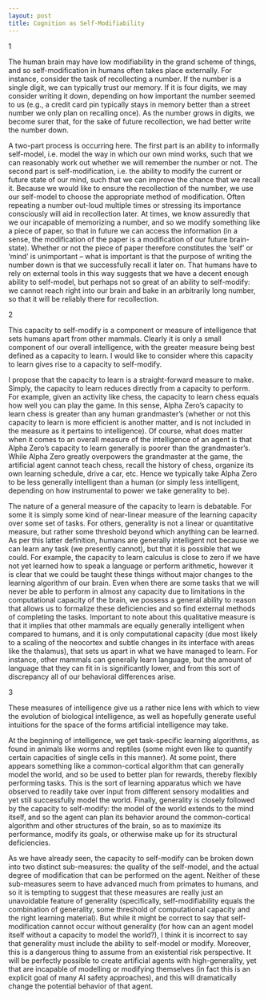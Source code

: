 ```yaml
---
layout: post
title: Cognition as Self-Modifiability 
---
```


1  

The human brain may have low modifiability in the grand scheme of things, and so self-modification in humans often takes place externally. For instance, consider the task of recollecting a number. If the number is a single digit, we can typically trust our memory. If it is four digits, we may consider writing it down, depending on how important the number seemed to us (e.g., a credit card pin typically stays in memory better than a street number we only plan on recalling once). As the number grows in digits, we become surer that, for the sake of future recollection, we had better write the number down.  

A two-part process is occurring here. The first part is an ability to informally self-model, i.e. model the way in which our own mind works, such that we can reasonably work out whether we will remember the number or not. The second part is self-modification, i.e. the ability to modify the current or future state of our mind, such that we can improve the chance that we recall it. Because we would like to ensure the recollection of the number, we use our self-model to choose the appropriate method of modification. Often repeating a number out-loud multiple times or stressing its importance consciously will aid in recollection later. At times, we know assuredly that we our incapable of memorizing a number, and so we modify something like a piece of paper, so that in future we can access the information (in a sense, the modification of the paper is a modification of our future brain-state). Whether or not the piece of paper therefore constitutes the ‘self’ or ‘mind’ is unimportant – what is important is that the purpose of writing the number down is that we successfully recall it later on. That humans have to rely on external tools in this way suggests that we have a decent enough ability to self-model, but perhaps not so great of an ability to self-modify: we cannot reach right into our brain and bake in an arbitrarily long number, so that it will be reliably there for recollection.

2 

This capacity to self-modify is a component or measure of intelligence that sets humans apart from other mammals. Clearly it is only a small component of our overall intelligence, with the greater measure being best defined as a capacity to learn. I would like to consider where this capacity to learn gives rise to a capacity to self-modify.  

I propose that the capacity to learn is a straight-forward measure to make. Simply, the capacity to learn reduces directly from a capacity to perform. For example, given an activity like chess, the capacity to learn chess equals how well you can play the game. In this sense, Alpha Zero’s capacity to learn chess is greater than any human grandmaster’s (whether or not this capacity to learn is more efficient is another matter, and is not included in the measure as it pertains to intelligence). Of course, what does matter when it comes to an overall measure of the intelligence of an agent is that Alpha Zero’s capacity to learn generally is poorer than the grandmaster’s. While Alpha Zero greatly overpowers the grandmaster at the game, the artificial agent cannot teach chess, recall the history of chess, organize its own learning schedule, drive a car, etc. Hence we typically take Alpha Zero to be less generally intelligent than a human (or simply less intelligent, depending on how instrumental to power we take generality to be). 

The nature of a general measure of the capacity to learn is debatable. For some it is simply some kind of near-linear measure of the learning capacity over some set of tasks. For others, generality is not a linear or quantitative measure, but rather some threshold beyond which anything can be learned. As per this latter definition, humans are generally intelligent not because we can learn any task (we presently cannot), but that it is possible that we could. For example, the capacity to learn calculus is close to zero if we have not yet learned how to speak a language or perform arithmetic, however it is clear that we could be taught these things without major changes to the learning algorithm of our brain. Even when there are some tasks that we will never be able to perform in almost any capacity due to limitations in the computational capacity of the brain, we possess a general ability to reason that allows us to formalize these deficiencies and so find external methods of completing the tasks. Important to note about this qualitative measure is that it implies that other mammals are equally generally intelligent when compared to humans, and it is only computational capacity (due most likely to a scaling of the neocortex and subtle changes in its interface with areas like the thalamus), that sets us apart in what we have managed to learn. For instance, other mammals can generally learn language, but the amount of language that they can fit in is significantly lower, and from this sort of discrepancy all of our behavioral differences arise.

3 

These measures of intelligence give us a rather nice lens with which to view the evolution of biological intelligence, as well as hopefully generate useful intuitions for the space of the forms artificial intelligence may take.  

At the beginning of intelligence, we get task-specific learning algorithms, as found in animals like worms and reptiles (some might even like to quantify certain capacities of single cells in this manner). At some point, there appears something like a common-cortical algorithm that can generally model the world, and so be used to better plan for rewards, thereby flexibly performing tasks. This is the sort of learning apparatus which we have observed to readily take over input from different sensory modalities and yet still successfully model the world. Finally, generality is closely followed by the capacity to self-modify: the model of the world extends to the mind itself, and so the agent can plan its behavior around the common-cortical algorithm and other structures of the brain, so as to maximize its performance, modify its goals, or otherwise make up for its structural deficiencies.  

As we have already seen, the capacity to self-modify can be broken down into two distinct sub-measures: the quality of the self-model, and the actual degree of modification that can be performed on the agent. Neither of these sub-measures seem to have advanced much from primates to humans, and so it is tempting to suggest that these measures are really just an unavoidable feature of generality (specifically, self-modifiability equals the combination of generality, some threshold of computational capacity and the right learning material). But while it might be correct to say that self-modification cannot occur without generality (for how can an agent model itself without a capacity to model the world?), I think it is incorrect to say that generality must include the ability to self-model or modify. Moreover, this is a dangerous thing to assume from an existential risk perspective. It will be perfectly possible to create artificial agents with high-generality, yet that are incapable of modelling or modifying themselves (in fact this is an explicit goal of many AI safety approaches), and this will dramatically change the potential behavior of that agent.  



